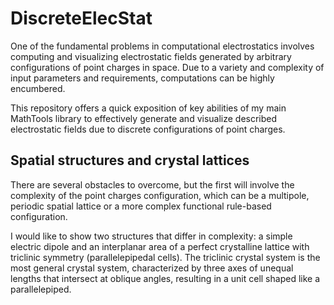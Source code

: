 # DiscreteElecStat

One of the fundamental problems in computational electrostatics involves computing and visualizing electrostatic fields
generated by arbitrary configurations of point charges in space. Due to a variety and complexity of input parameters and
requirements, computations can be highly encumbered.

This repository offers a quick exposition of key abilities of my main MathTools library to effectively generate and
visualize described electrostatic fields due to discrete configurations of point charges.

## Spatial structures and crystal lattices

There are several obstacles to overcome, but the first will involve the complexity of the point charges configuration,
which can be a multipole, periodic spatial lattice or a more complex functional rule-based configuration.

I would like to show two structures that differ in complexity: a simple electric dipole and an interplanar area of
a perfect crystalline lattice with triclinic symmetry (parallelepipedal cells). The triclinic crystal system is the most
general crystal system, characterized by three axes of unequal lengths that intersect at oblique angles, resulting in
a unit cell shaped like a parallelepiped.